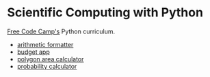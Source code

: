 # Scientific Computing with Python

[Free Code Camp's](https://www.freecodecamp.org) Python curriculum.

-   [arithmetic formatter](./01-arithmetic-formatter/README.md)
-   [budget app](./02-budget-app/README.md)
-   [polygon area calculator](./03-polygon-area-calculator/README.md)
-   [probability calculator](./04-probability-calculator/README.md)
